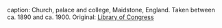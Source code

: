 caption: Church, palace and college, Maidstone, England. Taken between ca. 1890 and ca. 1900. Original: [Library of Congress](http://www.loc.gov/pictures/item/2002697019/)
